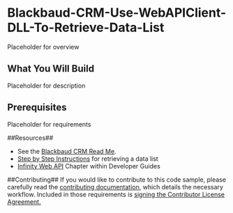 Blackbaud-CRM-Use-WebAPIClient-DLL-To-Retrieve-Data-List
========================================================

Placeholder for overview

## What You Will Build ##

Placeholder for description

## Prerequisites ##

Placeholder for requirements

##Resources##
* See the [Blackbaud CRM Read Me](https://github.com/blackbaud-community/Blackbaud-CRM/blob/master/README.md). 
* [Step by Step Instructions](https://www.blackbaud.com/files/support/guides/infinitydevguide/infsdk-developer-help.htm#../Subsystems/dmd-developer-help/Content/InfinityDataLists/coUsingAWebAPIClientDLLToRetrieveADataList.htm?Highlight=.zip) for retrieving a data list
* [Infinity Web API](https://www.blackbaud.com/files/support/guides/infinitydevguide/infsdk-developer-help.htm#../Subsystems/inwebapi-developer-help/Content/InfinityWebAPI/WelcomeInfinityWebAPI.htm) Chapter within Developer Guides

##Contributing##
If you would like to contribute to this code sample, please carefully read the [contributing documentation](https://github.com/blackbaud-community/Blackbaud-CRM/blob/master/CONTRIBUTING.md), which details the necessary workflow. Included in those requirements is [signing the Contributor License Agreement.](http://developer.blackbaud.com/cla/)